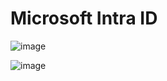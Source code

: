 # Microsoft Intra ID

![image](https://github.com/user-attachments/assets/2f52a8b6-d7f8-4228-bc9f-7ee74657c1df)

![image](https://github.com/user-attachments/assets/df756512-3b9c-48bf-ad72-9cfcd96acc48)





